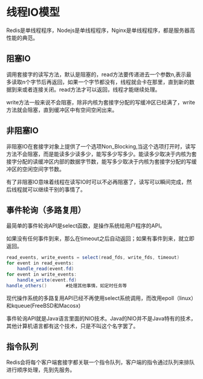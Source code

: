 # 线程IO模型
Redis是单线程程序，Nodejs是单线程程序，Nginx是单线程程序，都是服务器高性能的典范。

## 阻塞IO
调用套接字的读写方法，默认是阻塞的，read方法要传递进去一个参数n,表示最多读取n个字节后再返回，如果一个字节都没有，线程就会卡在那里，直到新的数据到来或者连接关闭。read方法才可以返回，线程才能继续处理。

write方法一般来说不会阻塞，除非内核为套接字分配的写缓冲区已经满了，write方法就会阻塞，直到缓冲区中有空间空闲出来。

## 非阻塞IO
非阻塞IO在套接字对象上提供了一个选项Non_Blocking,当这个选项打开时，读写方法不会阻塞，而是能读多少读多少，能写多少写多少。能读多少取决于内核为套接字分配的读缓冲区内部的数据字节数，能写多少取决于内核为套接字分配的写缓冲区的空闲空间字节数。

有了非阻塞IO意味着线程在读写IO时可以不必再阻塞了，读写可以瞬间完成，然后线程就可以继续干别的事情了。

## 事件轮询（多路复用）
最简单的事件轮询API是select函数，是操作系统给用户程序的API。

如果没有任何事件到来，那么在timeout之后自动返回；如果有事件到来，就立即返回。
```java
read_events, write_events = select(read_fds, write_fds, timeout)
for event in read_events:
    handle_read(event.fd)
for event in write_events:
    handle_write(event.fd)
handle_others()       #处理其他事情，如定时任务等
```
现代操作系统的多路复用API已经不再使用select系统调用，而改用epoll（linux）和kqueue(FreeBSD和Macosx)

事件轮询API就是Java语言里面的NIO技术。Java的NIO并不是Java特有的技术，其他计算机语言都有这个技术，只是不叫这个名字罢了。

## 指令队列
Redis会将每个客户端套接字都关联一个指令队列，客户端的指令通过队列来排队进行顺序处理，先到先服务。
